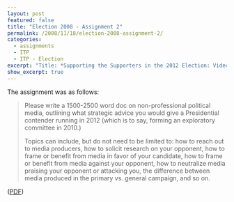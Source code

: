 ```yaml
---
layout: post
featured: false
title: "Election 2008 - Assignment 2"
permalink: /2008/11/18/election-2008-assignment-2/
categories:
  - assignments
  - ITP
  - ITP - Election
excerpt: "Title: *Supporting the Supporters in the 2012 Election: Video Media*"
show_excerpt: true
---
```

The assignment was as follows:

> Please write a 1500-2500 word doc on non-professional political media, outlining what strategic advice you would give a Presidential contender running in 2012 (which is to say, forming an exploratory committee in 2010.)
> 
> Topics can include, but do not need to be limited to: how to reach out to media producers, how to solicit research on your opponent, how to frame or benefit from media in favor of your candidate, how to frame or benefit from media against your opponent, how to neutralize media praising your opponent or attacking you, the difference between media produced in the primary vs. general campaign, and so on.

([PDF][1])

 [1]: /projects/fall08/election/lehrburger_assignment2.pdf